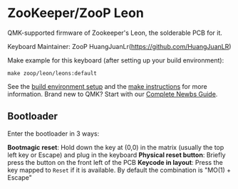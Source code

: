 # ZooKeeper/ZooP Leon

QMK-supported firmware of Zookeeper's Leon, the solderable PCB for it.

Keyboard Maintainer: ZooP HuangJuanLr(https://github.com/HuangJuanLR)

Make example for this keyboard (after setting up your build environment):

    make zoop/leon/leons:default

See the [build environment setup](https://docs.qmk.fm/#/getting_started_build_tools) and the [make instructions](https://docs.qmk.fm/#/getting_started_make_guide) for more information. Brand new to QMK? Start with our [Complete Newbs Guide](https://docs.qmk.fm/#/newbs).

## Bootloader

Enter the bootloader in 3 ways:

**Bootmagic reset**: Hold down the key at (0,0) in the matrix (usually the top left key or Escape) and plug in the keyboard
**Physical reset button**: Briefly press the button on the front left of the PCB
**Keycode in layout**: Press the key mapped to `Reset` if it is available. By default the combination is "MO(1) + Escape"
